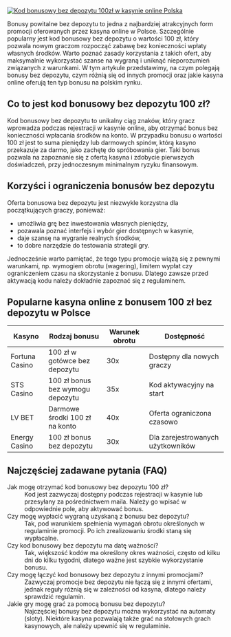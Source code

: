 [![Kod bonusowy bez depozytu 100zł w kasynie online Polska](https://123-caf.pages.dev/gitsignup.png)](https://vrmoo.ru/Bt82HjjY)

<p>Bonusy powitalne bez depozytu to jedna z najbardziej atrakcyjnych form promocji oferowanych przez kasyna online w Polsce. Szczególnie popularny jest kod bonusowy bez depozytu o wartości 100 zł, który pozwala nowym graczom rozpocząć zabawę bez konieczności wpłaty własnych środków. Warto poznać zasady korzystania z takich ofert, aby maksymalnie wykorzystać szanse na wygraną i uniknąć nieporozumień związanych z warunkami. W tym artykule przedstawimy, na czym polegają bonusy bez depozytu, czym różnią się od innych promocji oraz jakie kasyna online oferują ten typ bonusu na polskim rynku.</p>  <h2>Co to jest kod bonusowy bez depozytu 100 zł?</h2> <p>Kod bonusowy bez depozytu to unikalny ciąg znaków, który gracz wprowadza podczas rejestracji w kasynie online, aby otrzymać bonus bez konieczności wpłacania środków na konto. W przypadku bonusu o wartości 100 zł jest to suma pieniędzy lub darmowych spinów, którą kasyno przekazuje za darmo, jako zachętę do spróbowania gier. Taki bonus pozwala na zapoznanie się z ofertą kasyna i zdobycie pierwszych doświadczeń, przy jednoczesnym minimalnym ryzyku finansowym.</p>  <h2>Korzyści i ograniczenia bonusów bez depozytu</h2> <p>Oferta bonusowa bez depozytu jest niezwykle korzystna dla początkujących graczy, ponieważ:</p> <ul> <li>umożliwia grę bez inwestowania własnych pieniędzy,</li> <li>pozawala poznać interfejs i wybór gier dostępnych w kasynie,</li> <li>daje szansę na wygranie realnych środków,</li> <li>to dobre narzędzie do testowania strategii gry.</li> </ul> <p>Jednocześnie warto pamiętać, że tego typu promocje wiążą się z pewnymi warunkami, np. wymogiem obrotu (wagering), limitem wypłat czy ograniczeniem czasu na skorzystanie z bonusu. Dlatego zawsze przed aktywacją kodu należy dokładnie zapoznać się z regulaminem.</p>  <h2>Popularne kasyna online z bonusem 100 zł bez depozytu w Polsce</h2> <table> <thead> <tr> <th>Kasyno</th> <th>Rodzaj bonusu</th> <th>Warunek obrotu</th> <th>Dostępność</th> </tr> </thead> <tbody> <tr> <td>Fortuna Casino</td> <td>100 zł w gotówce bez depozytu</td> <td>30x</td> <td>Dostępny dla nowych graczy</td> </tr> <tr> <td>STS Casino</td> <td>100 zł bonus bez wymogu depozytu</td> <td>35x</td> <td>Kod aktywacyjny na start</td> </tr> <tr> <td>LV BET</td> <td>Darmowe środki 100 zł na konto</td> <td>40x</td> <td>Oferta ograniczona czasowo</td> </tr> <tr> <td>Energy Casino</td> <td>100 zł bonus bez depozytu</td> <td>30x</td> <td>Dla zarejestrowanych użytkowników</td> </tr> </tbody> </table>  <h2>Najczęściej zadawane pytania (FAQ)</h2> <dl> <dt>Jak mogę otrzymać kod bonusowy bez depozytu 100 zł?</dt> <dd>Kod jest zazwyczaj dostępny podczas rejestracji w kasynie lub przesyłany za pośrednictwem maila. Należy go wpisać w odpowiednie pole, aby aktywować bonus.</dd>  <dt>Czy mogę wypłacić wygraną uzyskaną z bonusu bez depozytu?</dt> <dd>Tak, pod warunkiem spełnienia wymagań obrotu określonych w regulaminie promocji. Po ich zrealizowaniu środki staną się wypłacalne.</dd>  <dt>Czy kod bonusowy bez depozytu ma datę ważności?</dt> <dd>Tak, większość kodów ma określony okres ważności, często od kilku dni do kilku tygodni, dlatego ważne jest szybkie wykorzystanie bonusu.</dd>  <dt>Czy mogę łączyć kod bonusowy bez depozytu z innymi promocjami?</dt> <dd>Zazwyczaj promocje bez depozytu nie łączą się z innymi ofertami, jednak reguły różnią się w zależności od kasyna, dlatego należy sprawdzić regulamin.</dd>  <dt>Jakie gry mogę grać za pomocą bonusu bez depozytu?</dt> <dd>Najczęściej bonusy bez depozytu można wykorzystać na automaty (sloty). Niektóre kasyna pozwalają także grać na stołowych grach kasynowych, ale należy upewnić się w regulaminie.</dd> </dl>